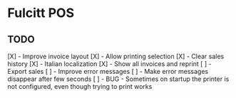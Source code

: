 # Fulcitt POS

## TODO

[X] - Improve invoice layout
[X] - Allow printing selection
[X] - Clear sales history
[X] - Italian localization
[X] - Show all invoices and reprint
[ ] - Export sales
[ ] - Improve error messages
[ ] - Make error messages disappear after few seconds
[ ] - BUG - Sometimes on startup the printer is not configured, even though trying to print works